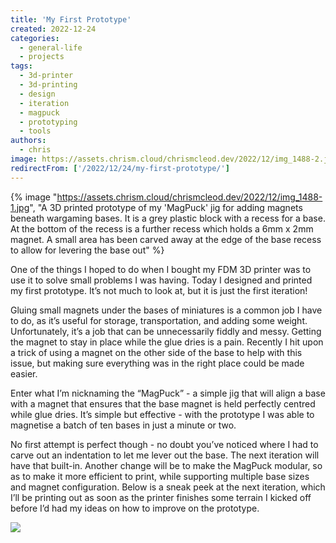 ```yaml
---
title: 'My First Prototype'
created: 2022-12-24
categories:
  - general-life
  - projects
tags:
  - 3d-printer
  - 3d-printing
  - design
  - iteration
  - magpuck
  - prototyping
  - tools
authors:
  - chris
image: https://assets.chrism.cloud/chrismcleod.dev/2022/12/img_1488-2.jpg
redirectFrom: ['/2022/12/24/my-first-prototype/']
---
```


{% image "https://assets.chrism.cloud/chrismcleod.dev/2022/12/img_1488-1.jpg", "A 3D printed prototype of my 'MagPuck' jig for adding magnets beneath wargaming bases. It is a grey plastic block with a recess for a base. At the bottom of the recess is a further recess which holds a 6mm x 2mm magnet. A small area has been carved away at the edge of the base recess to allow for levering the base out" %}

One of the things I hoped to do when I bought my FDM 3D printer was to use it to solve small problems I was having. Today I designed and printed my first prototype. It’s not much to look at, but it is just the first iteration!

Gluing small magnets under the bases of miniatures is a common job I have to do, as it’s useful for storage, transportation, and adding some weight. Unfortunately, it’s a job that can be unnecessarily fiddly and messy. Getting the magnet to stay in place while the glue dries is a pain. Recently I hit upon a trick of using a magnet on the other side of the base to help with this issue, but making sure everything was in the right place could be made easier.

Enter what I’m nicknaming the “MagPuck” - a simple jig that will align a base with a magnet that ensures that the base magnet is held perfectly centred while glue dries. It’s simple but effective - with the prototype I was able to magnetise a batch of ten bases in just a minute or two.

No first attempt is perfect though - no doubt you’ve noticed where I had to carve out an indentation to let me lever out the base. The next iteration will have that built-in. Another change will be to make the MagPuck modular, so as to make it more efficient to print, while supporting multiple base sizes and magnet configuration. Below is a sneak peek at the next iteration, which I’ll be printing out as soon as the printer finishes some terrain I kicked off before I’d had my ideas on how to improve on the prototype.

![](assets/images/Screenshot_20221224_200953-1024x585.png)
